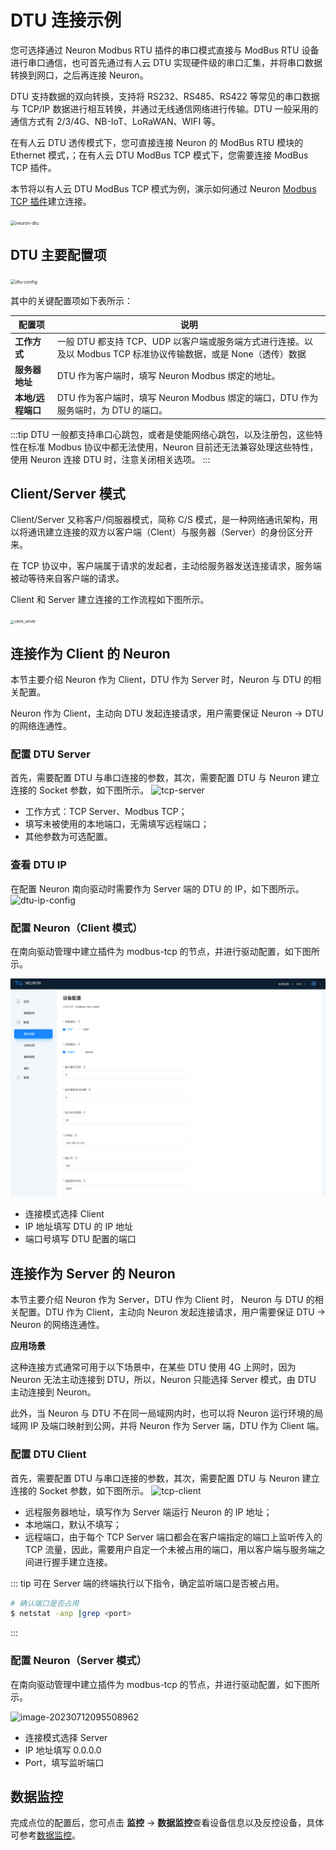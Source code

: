 # DTU 连接示例

您可选择通过 Neuron Modbus RTU 插件的串口模式直接与 ModBus RTU 设备进行串口通信，也可首先通过有人云 DTU 实现硬件级的串口汇集，并将串口数据转换到网口，之后再连接 Neuron。

DTU 支持数据的双向转换，支持将 RS232、RS485、RS422 等常见的串口数据与 TCP/IP 数据进行相互转换，并通过无线通信网络进行传输。DTU 一般采用的通信方式有 2/3/4G、NB-IoT、LoRaWAN、WIFI 等。

在有人云 DTU 透传模式下，您可直接连接 Neuron 的 ModBus RTU 模块的 Ethernet 模式，；在有人云 DTU ModBus TCP 模式下，您需要连接 ModBus TCP 插件。

本节将以有人云 DTU ModBus TCP 模式为例，演示如何通过 Neuron [Modbus TCP 插件](../../../modbus-tcp/modbus-tcp.md)建立连接。 

<img src="./assets/neuron-dtu.png" alt="neuron-dtu" style="zoom:50%;" />



## DTU 主要配置项

<img src="./assets/DTU.png" alt="dtu-config" style="zoom:50%;" />

其中的关键配置项如下表所示：

| 配置项                  | 说明                                                    |
| -------------------- | ------------------------------------------------------- |
| **工作方式** | 一般 DTU 都支持 TCP、UDP 以客户端或服务端方式进行连接。以及以 Modbus TCP 标准协议传输数据，或是 None（透传）数据|
| **服务器地址** | DTU 作为客户端时，填写 Neuron Modbus 绑定的地址。|
| **本地/远程端口** | DTU 作为客户端时，填写 Neuron Modbus 绑定的端口，DTU 作为服务端时，为 DTU 的端口。 |

:::tip
DTU 一般都支持串口心跳包，或者是使能网络心跳包，以及注册包，这些特性在标准 Modbus 协议中都无法使用，Neuron 目前还无法兼容处理这些特性，使用 Neuron 连接 DTU 时，注意关闭相关选项。
:::


## Client/Server 模式

Client/Server 又称客户/伺服器模式，简称 C/S 模式，是一种网络通讯架构，用以将通讯建立连接的双方以客户端（Clent）与服务器（Server）的身份区分开来。

在 TCP 协议中，客户端属于请求的发起者，主动给服务器发送连接请求，服务端被动等待来自客户端的请求。

Client 和 Server 建立连接的工作流程如下图所示。

<img src="./assets/client_server.png" alt="client_server" style="zoom:40%;" />

## 连接作为 Client 的 Neuron

本节主要介绍 Neuron 作为 Client，DTU 作为 Server 时，Neuron 与 DTU 的相关配置。

Neuron 作为 Client，主动向 DTU 发起连接请求，用户需要保证 Neuron -> DTU 的网络连通性。

### 配置 DTU Server

首先，需要配置 DTU 与串口连接的参数，其次，需要配置 DTU 与 Neuron 建立连接的 Socket 参数，如下图所示。
![tcp-server](./assets/tcp-server.png)

* 工作方式：TCP Server、Modbus TCP；
* 填写未被使用的本地端口，无需填写远程端口；
* 其他参数为可选配置。

### 查看 DTU IP

在配置 Neuron 南向驱动时需要作为 Server 端的 DTU 的 IP，如下图所示。
![dtu-ip-config](./assets/dtu-ip-config.png)

### 配置 Neuron（Client 模式）

在南向驱动管理中建立插件为 modbus-tcp 的节点，并进行驱动配置，如下图所示。

![image-20230712104126402](./assets/neuron-client-config.png)

* 连接模式选择 Client
* IP 地址填写 DTU 的 IP 地址
* 端口号填写 DTU 配置的端口

## 连接作为 Server 的 Neuron

本节主要介绍 Neuron 作为 Server，DTU 作为 Client 时， Neuron 与 DTU 的相关配置。DTU 作为 Client，主动向 Neuron 发起连接请求，用户需要保证 DTU -> Neuron 的网络连通性。

**应用场景**

这种连接方式通常可用于以下场景中，在某些 DTU 使用 4G 上网时，因为 Neuron 无法主动连接到 DTU，所以，Neuron 只能选择 Server 模式，由 DTU 主动连接到 Neuron。

此外，当 Neuron 与 DTU 不在同一局域网内时，也可以将 Neuron 运行环境的局域网 IP 及端口映射到公网，并将 Neuron 作为 Server 端，DTU 作为 Client 端。

### 配置 DTU Client

首先，需要配置 DTU 与串口连接的参数，其次，需要配置 DTU 与 Neuron 建立连接的 Socket 参数，如下图所示。
![tcp-client](./assets/tcp-client.png)

* 远程服务器地址，填写作为 Server 端运行 Neuron 的 IP 地址；
* 本地端口，默认不填写；
* 远程端口，由于每个 TCP Server 端口都会在客户端指定的端口上监听传入的 TCP 流量，因此，需要用户自定一个未被占用的端口，用以客户端与服务端之间进行握手建立连接。

::: tip
可在 Server 端的终端执行以下指令，确定监听端口是否被占用。

```bash
# 确认端口是否占用
$ netstat -anp |grep <port>
```
:::

### 配置 Neuron（Server 模式）

在南向驱动管理中建立插件为 modbus-tcp 的节点，并进行驱动配置，如下图所示。

![image-20230712095508962](./assets/neuron-server-config.png)

* 连接模式选择 Server
* IP 地址填写 0.0.0.0
* Port，填写监听端口

## 数据监控

完成点位的配置后，您可点击 **监控** -> **数据监控**查看设备信息以及反控设备，具体可参考[数据监控](../../../../../usage/monitoring.md)。
